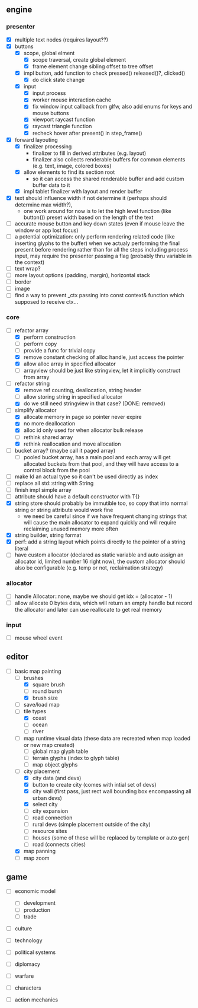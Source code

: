 
## engine

### presenter
- [x] multiple text nodes (requires layout??)
- [x] buttons
  - [x] scope, global elment
    - [x] scope traversal, create global element
    - [x] frame element change sibling offset to tree offset
  - [x] impl button, add function to check pressed() released()?, clicked()
    - [x] do click state change
  - [x] input
    - [x] input process
    - [x] worker mouse interaction cache
    - [x] fix window input callback from glfw, also add enums for keys and mouse buttons
    - [x] viewport raycast function
    - [x] raycast triangle function
    - [x] recheck hover after present() in step_frame()
- [x] forward layouting
  - [x] finalizer processing
    - finalizer to fill in derived attributes (e.g. layout)
    - finalizer also collects renderable buffers for common elements (e.g. text, image, colored boxes)
  - [x] allow elements to find its section root
    - so it can access the shared renderable buffer and add custom buffer data to it
  - [x] impl tablet finalizer with layout and render buffer
- [x] text should influence width if not determine it (perhaps should determine max width?), 
  - one work around for now is to let the high level function (like button()) preset width based on the length of the text
- [ ] accurate mouse button and key down states (even if mouse leave the window or app lost focus)
- [ ] a potential optimization: only perform rendering related code (like inserting glyphs to the buffer) when we actualy performing the final present before rendering rather than for all the steps including process input, may require the presenter passing a flag (probably thru variable in the context)
- [ ] text wrap?
- [ ] more layout options (padding, margin), horizontal stack
- [ ] border
- [ ] image
- [ ] find a way to prevent _ctx passing into const context& function which supposed to receive ctx...

### core
- [ ] refactor array
  - [x] perform construction
  - [ ] perform copy
  - [ ] provide a func for trivial copy
  - [x] remove constant checking of alloc handle, just access the pointer
  - [x] allow alloc array in specified allocator
  - [ ] arrayview should be just like stringview, let it implicitly construct from array
- [ ] refactor string
  - [x] remove ref counting, deallocation, string header
  - [ ] allow storing string in specified allocator
  - [x] do we still need stringview in that case? (DONE: removed)
- [ ] simplify allocator
  - [x] allocate memory in page so pointer never expire
  - [x] no more deallocation
  - [x] alloc id only used for when allocator bulk release
  - [ ] rethink shared array
  - [x] rethink reallocation and move allocation
- [ ] bucket array? (maybe call it paged array)
  - [ ] pooled bucket array, has a main pool and each array will get allocated buckets from that pool, and they will have access to a control block from the pool
- [ ] make Id an actual type so it can't be used directly as index
- [ ] replace all std::string with String
- [ ] finish impl simple array
- [ ] attribute should have a default constructor with T{}
- [x] string store should probably be immutible too, so copy that into normal string or string attribute would work fine
  - we need be careful since if we have frequent changing strings that will cause the main allocator to expand quickly and will require reclaiming unused memory more often
- [x] string builder, string format
- [x] perf: add a string layout which points directly to the pointer of a string literal
- [ ] have custom allocator (declared as static variable and auto assign an allocator id, limited number 16 right now), the custom allocator should also be configurable (e.g. temp or not, reclaimation strategy)

### allocator
- [ ] handle Allocator::none, maybe we should get idx = (allocator - 1)
- [ ] allow allocate 0 bytes data, which will return an empty handle but record the allocator and later can use reallocate to get real memory

### input
- [ ] mouse wheel event



## editor
- [ ] basic map painting
  - [ ] brushes
    - [x] square brush
    - [ ] round bursh
    - [x] brush size
  - [ ] save/load map
  - [ ] tile types
    - [x] coast
    - [ ] ocean
    - [ ] river
  - [ ] map runtime visual data (these data are recreated when map loaded or new map created)
    - [ ] global map glyph table
    - [ ] terrain glyphs (index to glyph table)
    - [ ] map object glyphs
  - [ ] city placement
    - [x] city data (and devs)
    - [x] button to create city (comes with intial set of devs)
    - [x] city wall (first pass, just rect wall bounding box encompassing all urban devs)
    - [x] select city
    - [ ] city expansion
    - [ ] road connection
    - [ ] rural devs (simple placement outside of the city)
    - [ ] resource sites
    - [ ] houses (some of these will be replaced by template or auto gen)
    - [ ] road (connects cities)
  - [x] map panning
  - [ ] map zoom

## game
- [ ] economic model
  - [ ] development
  - [ ] production
  - [ ] trade
- [ ] culture
- [ ] technology
- [ ] political systems
- [ ] diplomacy
- [ ] warfare
- [ ] characters
- [ ] action mechanics

